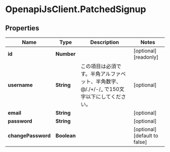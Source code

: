 # OpenapiJsClient.PatchedSignup

## Properties

Name | Type | Description | Notes
------------ | ------------- | ------------- | -------------
**id** | **Number** |  | [optional] [readonly] 
**username** | **String** | この項目は必須です。半角アルファベット、半角数字、@/./+/-/_ で150文字以下にしてください。 | [optional] 
**email** | **String** |  | [optional] 
**password** | **String** |  | [optional] 
**changePassword** | **Boolean** |  | [optional] [default to false]


